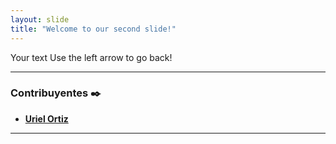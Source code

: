 ```yaml
---
layout: slide
title: "Welcome to our second slide!"
---
```

Your text
Use the left arrow to go back!

___
### Contribuyentes ✒️
* [**Uriel Ortiz**](https://github.com/OrtizUriel112)
___
